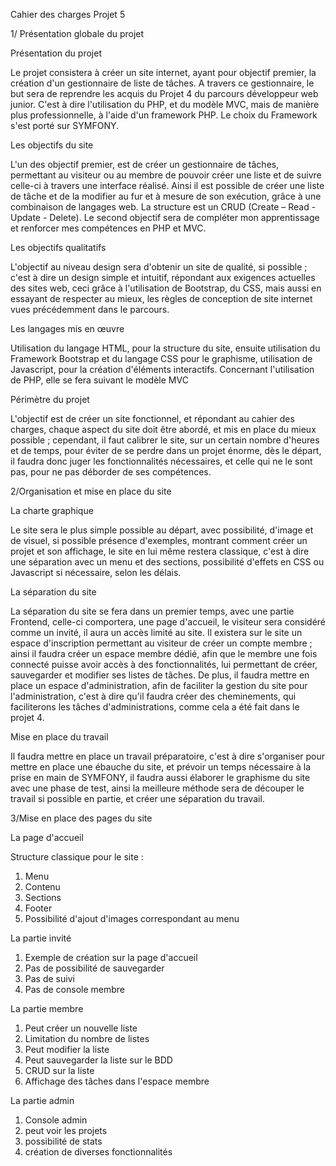 
Cahier des charges
Projet 5


1/ Présentation globale du projet

Présentation du projet

Le projet consistera à créer un site internet, ayant pour objectif premier, la création d'un gestionnaire de liste de tâches. 
A travers ce gestionnaire, le but sera de reprendre les acquis du Projet 4 du parcours développeur web junior.
C'est à dire l'utilisation du PHP, et du modèle MVC, mais de manière plus professionnelle, à l'aide d'un framework PHP. 
Le choix du Framework s'est porté sur SYMFONY.

Les objectifs du site

L'un des objectif premier, est de créer un gestionnaire de tâches, permettant au visiteur ou au membre de pouvoir créer une liste et de suivre  celle-ci à travers une interface réalisé.
Ainsi il est possible de créer une liste de tâche et de la modifier au fur et à mesure de son exécution, grâce à une combinaison de langages web.
La structure est un CRUD (Create – Read - Update  - Delete).
 Le second objectif sera de compléter mon apprentissage et renforcer mes compétences en PHP et MVC.

Les objectifs qualitatifs

L'objectif au niveau design sera d'obtenir un site de qualité, si possible ; c'est à dire un design simple et intuitif, répondant aux exigences actuelles des sites web, ceci grâce à l'utilisation de Bootstrap, du CSS, mais aussi en essayant de respecter au mieux, les règles de conception de site internet vues précédemment dans le parcours.

Les langages mis en œuvre

Utilisation du langage HTML, pour la structure du site, ensuite utilisation du Framework Bootstrap et du langage CSS pour le graphisme, utilisation de Javascript, pour la création d'éléments interactifs.
Concernant l'utilisation de PHP, elle se fera suivant le modèle MVC

Périmètre du projet

L'objectif est de créer un site fonctionnel, et répondant au cahier des charges, chaque aspect du site doit être abordé, et mis en place du mieux possible ; cependant, il faut calibrer le site, sur un certain nombre d'heures et de temps, pour éviter de se perdre dans un projet énorme, dès le départ, il faudra donc juger les fonctionnalités nécessaires, et celle qui ne le sont pas, pour ne pas déborder de ses compétences.





2/Organisation et mise en place du site

La charte graphique

Le site sera le plus simple possible au départ, avec possibilité, d'image et de visuel, si possible présence d'exemples, montrant comment créer un projet et son affichage, le site en lui même restera classique, c'est à dire une séparation avec un menu et des sections, possibilité d'effets en CSS ou Javascript si nécessaire, selon les délais.

La séparation du site

La séparation du site se fera dans un premier temps, avec une partie Frontend, celle-ci comportera, une page d'accueil, le visiteur sera considéré comme un invité, il  aura un accès limité au site.
Il existera sur le site un espace d'inscription permettant au visiteur de créer un compte membre ; ainsi il faudra créer un espace membre dédié, afin que le membre une fois connecté puisse avoir accès à des fonctionnalités, lui permettant de créer, sauvegarder et modifier ses listes de tâches.
De plus, il faudra mettre en place un espace d'administration, afin de faciliter la gestion du site pour l'administration, c'est à dire qu'il faudra créer des cheminements, qui faciliterons les tâches d'administrations, comme cela a été fait dans le projet 4.

Mise en place du travail

Il faudra mettre en place un travail préparatoire, c'est à dire s'organiser pour mettre en place une ébauche du site, et prévoir un temps nécessaire à la prise en main de SYMFONY, il faudra aussi élaborer le graphisme du site avec une phase de test, ainsi la meilleure méthode sera de découper le travail si possible en partie, et créer une séparation du travail.





3/Mise en place des pages du site

La page d'accueil

Structure classique pour le site :

1. Menu
2. Contenu
3. Sections
4. Footer
5. Possibilité d'ajout d'images correspondant au menu

La partie invité

1. Exemple de création sur la page d'accueil
2. Pas de possibilité de sauvegarder 
3. Pas de suivi 
4. Pas de console membre

La partie membre

1. Peut créer un nouvelle liste
2. Limitation du nombre de listes
3. Peut modifier la liste
4. Peut sauvegarder la liste sur le BDD
5. CRUD sur la liste
6. Affichage des tâches dans l'espace membre

La partie admin

1. Console admin
2. peut voir les projets
3. possibilité de stats
4. création de diverses fonctionnalités

